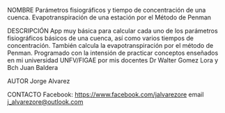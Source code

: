 NOMBRE
Parámetros fisiográficos y tiempo de concentración de una cuenca. Evapotranspiración de una estación por el Método de Penman

DESCRIPCIÓN
App muy básica para calcular cada uno de los parámetros fisiográficos básicos de una cuenca, así como varios tiempos de concentración. También calcula la evapotranspiración por el método de Penman. Programado con la intensión de practicar conceptos enseñados en mi universidad UNFV/FIGAE por mis docentes Dr Walter Gomez Lora y Bch Juan Baldera

AUTOR
Jorge Alvarez

CONTACTO
Facebook: https://www.facebook.com/jalvarezore
email j_alvarezore@outlook.com
